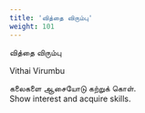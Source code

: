 ```yaml
---
title: 'வித்தை விரும்பு'
weight: 101
---
```

 

வித்தை விரும்பு

Vithai Virumbu

கலைகளை ஆசையோடு கற்றுக் கொள்.  
Show interest and acquire skills.